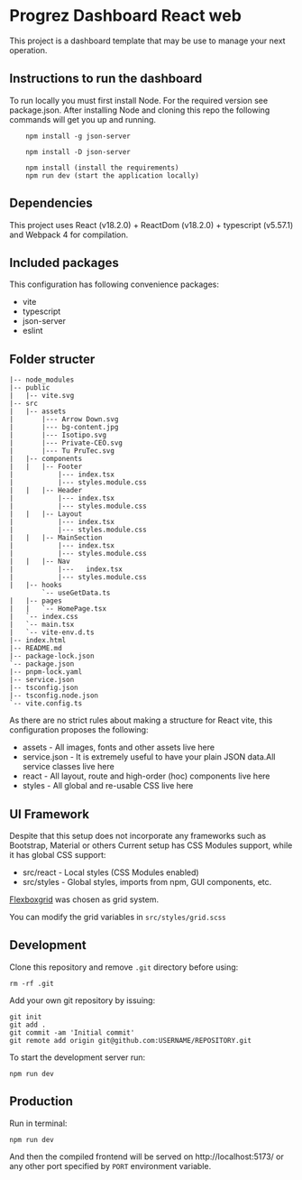 # Progrez Dashboard React web

This project is a dashboard template that may be use to manage your next operation.

## Instructions to run the dashboard

To run locally you must first install Node. For the required version see package.json. After installing Node and cloning this repo the following commands will get you up and running.

```
    npm install -g json-server
```

```
    npm install -D json-server
```

```
    npm install (install the requirements)
    npm run dev (start the application locally)
```

## Dependencies

This project uses React (v18.2.0) + ReactDom (v18.2.0) + typescript (v5.57.1) and Webpack 4 for compilation.

## Included packages

This configuration has following convenience packages:

- vite
- typescript
- json-server
- eslint

## Folder structer

```
|-- node_modules
|-- public
|   |-- vite.svg
|-- src
|   |-- assets
|       |--- Arrow Down.svg
|       |--- bg-content.jpg
|       |--- Isotipo.svg
|       |--- Private-CEO.svg
|       |--- Tu PruTec.svg
|   |-- components
|   |   |-- Footer
|           |--- index.tsx
|           |--- styles.module.css
|   |   |-- Header
|           |--- index.tsx
|           |--- styles.module.css
|   |   |-- Layout
|           |--- index.tsx
|           |--- styles.module.css
|   |   |-- MainSection
|           |--- index.tsx
|           |--- styles.module.css
|   |   |-- Nav
|           |---   index.tsx
|           |--- styles.module.css
|   |-- hooks
        `-- useGetData.ts
|   |-- pages
|   |   `-- HomePage.tsx
|   `-- index.css
|   `-- main.tsx
|   `-- vite-env.d.ts
|-- index.html
|-- README.md
|-- package-lock.json
`-- package.json
|-- pnpm-lock.yaml
|-- service.json
|-- tsconfig.json
|-- tsconfig.node.json
`-- vite.config.ts
```

As there are no strict rules about making a structure for React vite, this configuration proposes the following:

- assets - All images, fonts and other assets live here
- service.json - It is extremely useful to have your plain JSON data.All service classes live here
- react - All layout, route and high-order (hoc) components live here
- styles - All global and re-usable CSS live here

## UI Framework

Despite that this setup does not incorporate any frameworks such as Bootstrap, Material or others
Current setup has CSS Modules support, while it has global CSS support:

- src/react - Local styles (CSS Modules enabled)
- src/styles - Global styles, imports from npm, GUI components, etc.

[Flexboxgrid](http://flexboxgrid.com/) was chosen as grid system.

You can modify the grid variables in `src/styles/grid.scss`

## Development

Clone this repository and remove `.git` directory before using:

```
rm -rf .git
```

Add your own git repository by issuing:

```
git init
git add .
git commit -am 'Initial commit'
git remote add origin git@github.com:USERNAME/REPOSITORY.git
```

To start the development server run:

```
npm run dev
```

## Production

Run in terminal:

```
npm run dev
```

And then the compiled frontend will be served on http://localhost:5173/ or any other port specified by `PORT` environment variable.
